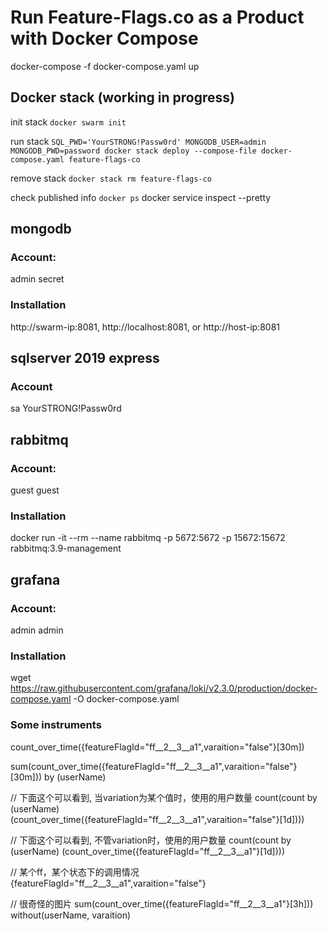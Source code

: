 
# Run Feature-Flags.co as a Product with Docker Compose
docker-compose -f docker-compose.yaml up


## Docker stack (working in progress)
init stack
`docker swarm init`

run stack
`SQL_PWD='YourSTRONG!Passw0rd' MONGODB_USER=admin MONGODB_PWD=password docker stack deploy --compose-file docker-compose.yaml feature-flags-co`

remove stack
`docker stack rm feature-flags-co`

check published info
`docker ps`
docker service inspect --pretty 

## mongodb 
### Account:
admin secret
### Installation
http://swarm-ip:8081, http://localhost:8081, or http://host-ip:8081

## sqlserver 2019 express
### Account
sa YourSTRONG!Passw0rd

## rabbitmq
### Account:
guest guest
### Installation
docker run -it --rm --name rabbitmq -p 5672:5672 -p 15672:15672 rabbitmq:3.9-management

## grafana 
### Account:
admin admin
### Installation
wget https://raw.githubusercontent.com/grafana/loki/v2.3.0/production/docker-compose.yaml -O docker-compose.yaml
### Some instruments
count_over_time({featureFlagId="ff__2__3__a1",varaition="false"}[30m])

sum(count_over_time({featureFlagId="ff__2__3__a1",varaition="false"}[30m])) by (userName)

// 下面这个可以看到, 当variation为某个值时，使用的用户数量
count(count by (userName) (count_over_time({featureFlagId="ff__2__3__a1",varaition="false"}[1d])))

// 下面这个可以看到, 不管variation时，使用的用户数量
count(count by (userName) (count_over_time({featureFlagId="ff__2__3__a1"}[1d])))

// 某个ff，某个状态下的调用情况
{featureFlagId="ff__2__3__a1",varaition="false"}

// 很奇怪的图片
sum(count_over_time({featureFlagId="ff__2__3__a1"}[3h])) without(userName, varaition) 
